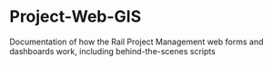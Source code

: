 Project-Web-GIS
===============

Documentation of how the Rail Project Management web forms and dashboards work, including behind-the-scenes scripts
